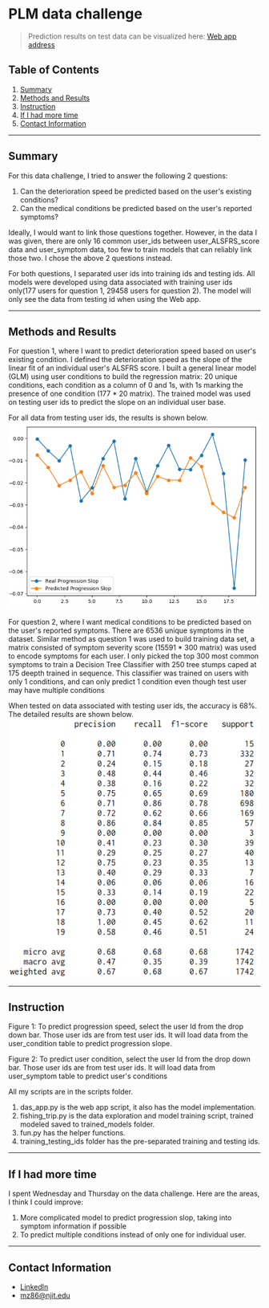 # PLM data challenge

> Prediction results on test data can be visualized here: [Web app address](http://dataengineermz.club/)

## Table of Contents

1. [Summary](README.md#Summary)
1. [Methods and Results](README.md#Methods-and-Results)
1. [Instruction](README.md#Instruction)
1. [If I had more time](README.md#If-I-had-more-time)
1. [Contact Information](README.md#contact-information)

***

## Summary

For this data challenge, I tried to answer the following 2 questions:
1. Can the deterioration speed be predicted based on the user's existing conditions?
2. Can the medical conditions be predicted based on the user's reported symptoms?

Ideally, I would want to link those questions together. However, in the data I was given, there are only 16 common user_ids between user_ALSFRS_score data and user_symptom data, too few to train models that can reliably link those two. I chose the above 2 questions instead.

For both questions, I separated user ids into training ids and testing ids. All models were developed using data associated with training user ids only(177 users for question 1, 29458 users for question 2). The model will only see the data from testing id when using the Web app.

---
## Methods and Results

For question 1, where I want to predict deterioration speed based on user's existing condition. I defined the deterioration speed as the slope of the linear fit of an individual user's ALSFRS score. I built a general linear model (GLM) using user conditions to build the regression matrix: 20 unique conditions, each condition as a column of 0 and 1s, with 1s marking the presence of one condition (177 * 20 matrix). The trained model was used on testing user ids to predict the slope on an individual user base.

For all data from testing user ids, the results is shown below.
![q1_png](./test_scripts/q1.png)

For question 2, where I want medical conditions to be predicted based on the user's reported symptoms. There are 6536 unique symptoms in the dataset. Similar method as question 1 was used to build training data set, a matrix consisted of symptom severity score (15591 * 300 matrix) was used to encode symptoms for each user. I only picked the top 300 most common symptoms to train a Decision Tree Classifier with 250 tree stumps caped at 175 deepth trained in sequence. This classifier was trained on users with only 1 conditions, and can only predict 1 condition even though test user may have multiple conditions

When tested on data associated with testing user ids, the accuracy is 68%. The detailed results are shown below.
![q2_png](./test_scripts/q2.png)

---
## Instruction
Figure 1:
To predict progression speed, select the user Id from the drop down bar. Those user ids are from test user ids. It will load data from the user_condition table to predict progression slope.

Figure 2:
To predict user condition, select the user Id from the drop down bar. Those user ids are from test user ids. It will load data from user_symptom table to predict user's conditions

All my scripts are in the scripts folder.
1. das_app.py is the web app script, it also has the model implementation.
2. fishing_trip.py is the data exploration and model training script, trained modeled saved to trained_models folder.
3. fun.py has the helper functions.
4. training_testing_ids folder has the pre-separated training and testing ids.

---
## If I had more time
I spent Wednesday and Thursday on the data challenge. Here are the areas, I think I could improve:
1. More complicated model to predict progression slop, taking into symptom information if possible
2. To predict multiple conditions instead of only one for individual user.

---
## Contact Information

* [LinkedIn](https://www.linkedin.com/in/zm6148)
* mz86@njit.edu
